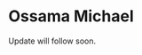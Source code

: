 <html>
<head>
<title>Page Title</title>
</head>
<body>

<h1>Ossama Michael</h1>
<p>Update will follow soon.</p>

</body>
</html>

